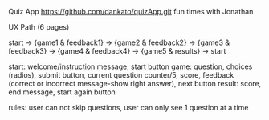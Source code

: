Quiz App
https://github.com/dankato/quizApp.git
fun times with Jonathan


UX Path (6 pages)
    
start -> {game1 & feedback1} -> {game2 & feedback2} -> {game3 & feedback3} ->
    {game4 & feedback4} -> {game5 & results} -> start

start: welcome/instruction message, start button 
game: question, choices (radios), submit button, current question counter/5, score, feedback (correct or incorrect message-show right answer), next button
result: score, end message, start again button 

rules: user can not skip questions, user can only see 1 question at a time 